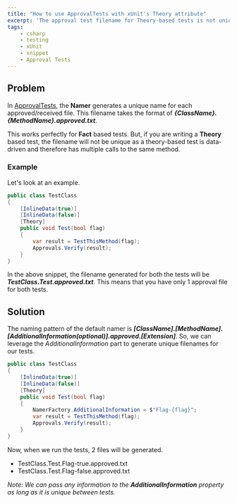 ```yaml
---
title: "How to use ApprovalTests with xUnit's Theory attribute"
excerpt: 'The approval test filename for Theory-based tests is not unique by default. How can we get generate unique filenames for theory-based approval tests.'
tags:
    - csharp
    - testing
    - xUnit
    - snippet
    - Approval Tests
---
```


## Problem

In [ApprovalTests](https://github.com/approvals/ApprovalTests.Net), the **Namer** generates a unique name for each approved/received file. This filename takes the format of **_{ClassName}.{MethodName}.approved.txt_**.

This works perfectly for **Fact** based tests. But, if you are writing a **Theory** based test, the filename will not be unique as a theory-based test is data-driven and therefore has multiple calls to the same method.

### Example

Let's look at an example.

```csharp
public class TestClass
{
    [InlineData(true)]
    [InlineData(false)]
    [Theory]
    public void Test(bool flag)
    {
        var result = TestThisMethod(flag);
        Approvals.Verify(result);
    }
}
```

In the above snippet, the filename generated for both the tests will be **_TestClass.Test.approved.txt_**. This means that you have only 1 approval file for both tests.

## Solution

The naming pattern of the default namer is _**[ClassName].[MethodName].[AdditionalInformation(optional)].approved.[Extension]**_. So, we can leverage the _AdditionalInformation_ part to generate unique filenames for our tests.

```csharp
public class TestClass
{
    [InlineData(true)]
    [InlineData(false)]
    [Theory]
    public void Test(bool flag)
    {
        NamerFactory.AdditionalInformation = $"Flag-{flag}";
        var result = TestThisMethod(flag);
        Approvals.Verify(result);
    }
}
```

Now, when we run the tests, 2 files will be generated.

-   TestClass.Test.Flag-true.approved.txt
-   TestClass.Test.Flag-false.approved.txt

_Note: We can pass any information to the **AdditionalInformation** property as long as it is unique between tests._

